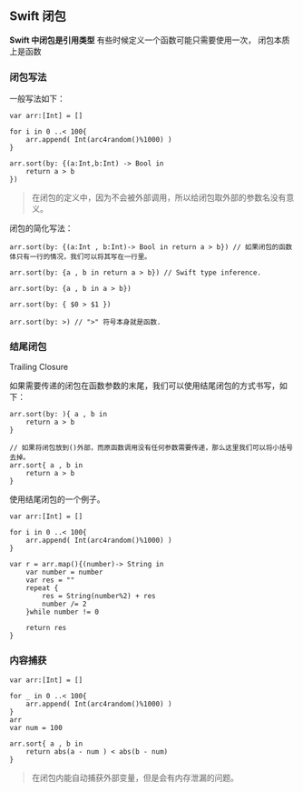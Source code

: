 ## Swift 闭包

**Swift 中闭包是引用类型** 有些时候定义一个函数可能只需要使用一次，
闭包本质上是函数

### 闭包写法
一般写法如下：
```
var arr:[Int] = []

for i in 0 ..< 100{
    arr.append( Int(arc4random()%1000) )
}

arr.sort(by: {(a:Int,b:Int) -> Bool in
    return a > b
})
```
> 在闭包的定义中，因为不会被外部调用，所以给闭包取外部的参数名没有意义。

闭包的简化写法：
```
arr.sort(by: {(a:Int , b:Int)-> Bool in return a > b}) // 如果闭包的函数体只有一行的情况，我们可以将其写在一行里。

arr.sort(by: {a , b in return a > b}) // Swift type inference.

arr.sort(by: {a , b in a > b})

arr.sort(by: { $0 > $1 })

arr.sort(by: >) // ">" 符号本身就是函数.
```

### 结尾闭包

Trailing Closure

如果需要传递的闭包在函数参数的末尾，我们可以使用结尾闭包的方式书写，如下：
```
arr.sort(by: ){ a , b in
    return a > b
}

// 如果将闭包放到()外部，而原函数调用没有任何参数需要传递，那么这里我们可以将小括号去掉。
arr.sort{ a , b in
    return a > b
}
```

使用结尾闭包的一个例子。
```
var arr:[Int] = []

for i in 0 ..< 100{
    arr.append( Int(arc4random()%1000) )
}

var r = arr.map(){(number)-> String in
    var number = number
    var res = ""
    repeat {
        res = String(number%2) + res
        number /= 2
    }while number != 0
    
    return res
}
```


### 内容捕获

```
var arr:[Int] = []

for _ in 0 ..< 100{
    arr.append( Int(arc4random()%1000) )
}
arr
var num = 100

arr.sort{ a , b in
    return abs(a - num ) < abs(b - num)
}
```
> 在闭包内能自动捕获外部变量，但是会有内存泄漏的问题。















